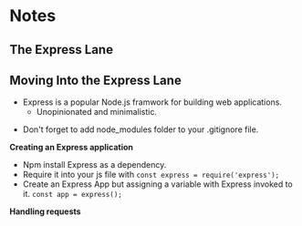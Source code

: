 # **Notes**

## **The Express Lane**

## **Moving Into the Express Lane**

- Express is a popular Node.js framwork for building web applications.
  - Unopinionated and minimalistic.

* Don't forget to add node_modules folder to your .gitignore file.

**Creating an Express application**

- Npm install Express as a dependency.
- Require it into your js file with `const express = require('express');`
- Create an Express App but assigning a variable with Express invoked to it. `const app = express();`

**Handling requests**

